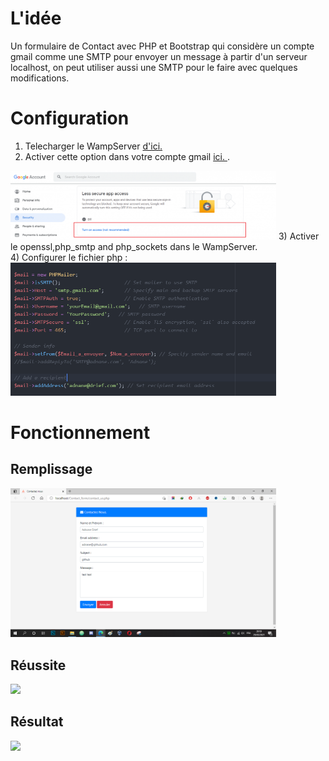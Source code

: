 # L'idée  

Un formulaire de Contact avec PHP et Bootstrap qui considère un compte gmail comme une SMTP pour envoyer un message à partir d'un serveur localhost,
on peut utiliser aussi une SMTP pour le faire avec quelques modifications.

# Configuration 
1) Telecharger le WampServer <a href="https://www.wampserver.com/en/">d'ici. </a>
2) Activer cette option dans votre compte gmail <a href="https://myaccount.google.com/security"> ici. </a>.
<img src="https://raw.githubusercontent.com/adnanedrief/Contact_form/main/google_account.png?token=ASH4O3W3MKF6IP63L2EXJKLANQ2Q6" width="425"/>
3) Activer le openssl,php_smtp and php_sockets dans le WampServer.<br>
4) Configurer le fichier php : <img src="https://raw.githubusercontent.com/adnanedrief/Contact_form/main/smtp_config.png?token=ASH4O3TXCKCGB3Q6QGQEV3DANQ3ZS" width="425"/>


# Fonctionnement 
## Remplissage ##

<img src="https://raw.githubusercontent.com/adnanedrief/Contact_form/main/remplissage.png?token=ASH4O3VYREW2RL6WZ324LLLANQ4G6" width="425"/>

## Réussite ##

<img src="https://raw.githubusercontent.com/adnanedrief/Contact_form/main/r%C3%A9ussite.png?token=ASH4O3WPWDIRYMK2NAKWN3LANQ4JG" width="425"/>

## Résultat ##

<img src="https://raw.githubusercontent.com/adnanedrief/Contact_form/main/r%C3%A9ussite.png?token=ASH4O3QX5VSKZ7FMYZYOHWLANQ4LM" width="425"/>

